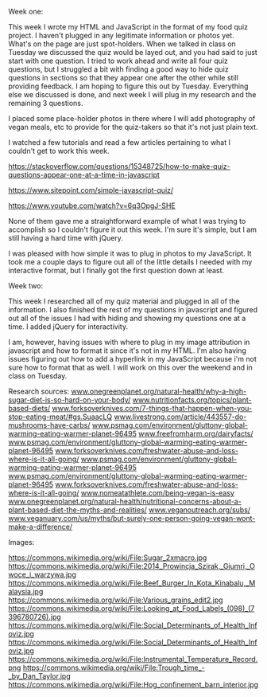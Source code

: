 Week one:

This week I wrote my HTML and JavaScript in the format of my food quiz project. I haven't plugged in any legitimate information or photos yet. What's on the page are just spot-holders. When we talked in class on Tuesday we discussed the quiz would be layed out, and you had said to just start with one question. I tried to work ahead and write all four quiz questions, but I struggled a bit with finding a good way to hide quiz questions in sections so that they appear one after the other while still providing feedback. I am hoping to figure this out by Tuesday. Everything else we discussed is done, and next week I will plug in my research and the remaining 3 questions.

I placed some place-holder photos in there where I will add photography of vegan meals, etc to provide for the quiz-takers so that it's not just plain text.

I watched a few tutorials and read a few articles pertaining to what I couldn't get to work this week.

https://stackoverflow.com/questions/15348725/how-to-make-quiz-questions-appear-one-at-a-time-in-javascript

https://www.sitepoint.com/simple-javascript-quiz/

https://www.youtube.com/watch?v=6q3OpgJ-SHE

None of them gave me a straightforward example of what I was trying to accomplish so I couldn't figure it out this week. I'm sure it's simple, but I am still having a hard time with jQuery.

I was pleased with how simple it was to plug in photos to my JavaScript. It took me a couple days to figure out all of the little details I needed with my interactive format, but I finally got the first question down at least.

Week two:

This week I researched all of my quiz material and plugged in all of the information. I also finished the rest of my questions in javascript and figured out all of the issues I had with hiding and showing my questions one at a time. I added jQuery for interactivity.

I am, however, having issues with where to plug in my image attribution in javascript and how to format it since it's not in my HTML. I'm also having issues figuring out how to add a hyperlink in my JavaScript because i'm not sure how to format that as well. I will work on this over the weekend and in class on Tuesday.

Research sources:
www.onegreenplanet.org/natural-health/why-a-high-sugar-diet-is-so-hard-on-your-body/
www.nutritionfacts.org/topics/plant-based-diets/
www.forksoverknives.com/7-things-that-happen-when-you-stop-eating-meat/#gs.SuaacLQ
www.livestrong.com/article/443557-do-mushrooms-have-carbs/
www.psmag.com/environment/gluttony-global-warming-eating-warmer-planet-96495
www.freefromharm.org/dairyfacts/
www.psmag.com/environment/gluttony-global-warming-eating-warmer-planet-96495
www.forksoverknives.com/freshwater-abuse-and-loss-where-is-it-all-going/
www.psmag.com/environment/gluttony-global-warming-eating-warmer-planet-96495
www.psmag.com/environment/gluttony-global-warming-eating-warmer-planet-96495
www.forksoverknives.com/freshwater-abuse-and-loss-where-is-it-all-going/
www.nomeatathlete.com/being-vegan-is-easy
www.onegreenplanet.org/natural-health/nutritional-concerns-about-a-plant-based-diet-the-myths-and-realities/
www.veganoutreach.org/subs/
www.veganuary.com/us/myths/but-surely-one-person-going-vegan-wont-make-a-difference/


Images:

https://commons.wikimedia.org/wiki/File:Sugar_2xmacro.jpg
https://commons.wikimedia.org/wiki/File:2014_Prowincja_Szirak,_Giumri,_Owoce_i_warzywa.jpg
https://commons.wikimedia.org/wiki/File:Beef_Burger_In_Kota_Kinabalu,_Malaysia.jpg
https://commons.wikimedia.org/wiki/File:Various_grains_edit2.jpg
https://commons.wikimedia.org/wiki/File:Looking_at_Food_Labels_(098)_(7396780726).jpg
https://commons.wikimedia.org/wiki/File:Social_Determinants_of_Health_Infoviz.jpg
https://commons.wikimedia.org/wiki/File:Social_Determinants_of_Health_Infoviz.jpg
https://commons.wikimedia.org/wiki/File:Instrumental_Temperature_Record.png
https://commons.wikimedia.org/wiki/File:Trough_time_-_by_Dan_Taylor.jpg
https://commons.wikimedia.org/wiki/File:Hog_confinement_barn_interior.jpg

